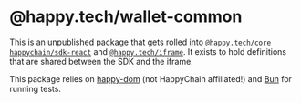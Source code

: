 # @happy.tech/wallet-common

This is an unpublished package that gets rolled into [`@happy.tech/core`](../packages/sdk-vanillajs)
[`happychain/sdk-react`](../packges/sdk-react) and [`@happy.tech/iframe`](../packages/iframe). It
exists to hold definitions that are shared between the SDK and the iframe.

This package relies on [happy-dom](https://github.com/capricorn86/happy-dom) (not HappyChain affiliated!) and [Bun](https://bun.sh/) for running tests.
